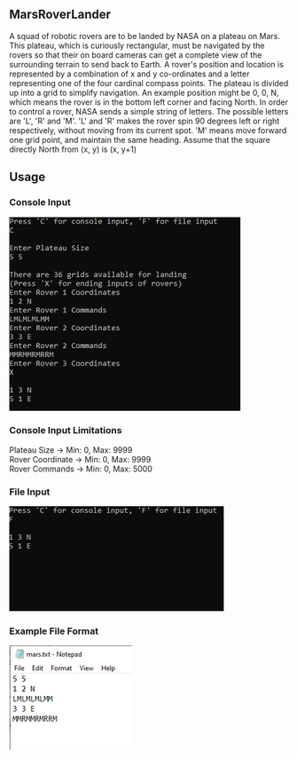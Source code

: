 ## MarsRoverLander

A squad of robotic rovers are to be landed by NASA on a plateau on Mars. This plateau, which is
curiously rectangular, must be navigated by the rovers so that their on board cameras can get a
complete view of the surrounding terrain to send back to Earth.
A rover's position and location is represented by a combination of x and y co-ordinates and a letter
representing one of the four cardinal compass points. The plateau is divided up into a grid to
simplify navigation. An example position might be 0, 0, N, which means the rover is in the bottom
left corner and facing North.
In order to control a rover, NASA sends a simple string of letters. The possible letters are 'L', 'R' and
'M'. 'L' and 'R' makes the rover spin 90 degrees left or right respectively, without moving from its
current spot. 'M' means move forward one grid point, and maintain the same heading.
Assume that the square directly North from (x, y) is (x, y+1)

## Usage

### Console Input
![alt text](https://github.com/barancavusoglu/MarsRoverLander/blob/master/example/console_input.png)

### Console Input Limitations

Plateau Size -> Min: 0, Max: 9999  
Rover Coordinate -> Min: 0, Max: 9999  
Rover Commands -> Min: 0, Max: 5000  

### File Input
![alt text](https://github.com/barancavusoglu/MarsRoverLander/blob/master/example/file_input.png?raw=true)

### Example File Format
![alt text](https://github.com/barancavusoglu/MarsRoverLander/blob/master/example/file.png?raw=true)